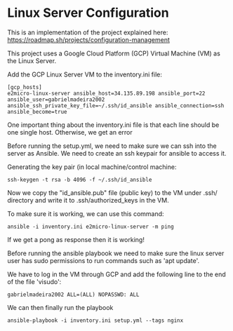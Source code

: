 # Linux Server Configuration

This is an implementation of the project explained here: https://roadmap.sh/projects/configuration-management

This project uses a Google Cloud Platform (GCP) Virtual Machine (VM) as the Linux Server.

Add the GCP Linux Server VM to the inventory.ini file:
```
[gcp_hosts]
e2micro-linux-server ansible_host=34.135.89.198 ansible_port=22 ansible_user=gabrielmadeira2002 ansible_ssh_private_key_file=~/.ssh/id_ansible ansible_connection=ssh ansible_become=true
```

One important thing about the inventory.ini file is that each line should be one single host. Otherwise, we get an error

Before running the setup.yml, we need to make sure we can ssh into the server as Ansible. We need to create an ssh keypair for ansible to access it.

Generating the key pair (in local machine/control machine:
```
ssh-keygen -t rsa -b 4096 -f ~/.ssh/id_ansible
```

Now we copy the "id_ansible.pub" file (public key) to the VM under .ssh/ directory and write it to .ssh/authorized_keys in the VM.

To make sure it is working, we can use this command:
```
ansible -i inventory.ini e2micro-linux-server -m ping
```
If we get a pong as response then it is working!

Before running the ansible playbook we need to make sure the linux server user has sudo permissions to run commands such as 'apt update'.

We have to log in the VM through GCP and add the following line to the end of the file 'visudo':
```
gabrielmadeira2002 ALL=(ALL) NOPASSWD: ALL
```

We can then finally run the playbook
```
ansible-playbook -i inventory.ini setup.yml --tags nginx
```
